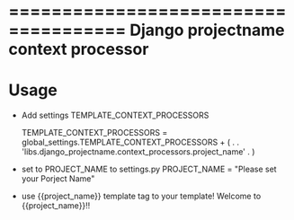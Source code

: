 =====================================
Django projectname context processor
=====================================

Usage
================================================================================
- Add settings TEMPLATE_CONTEXT_PROCESSORS

  TEMPLATE_CONTEXT_PROCESSORS = global_settings.TEMPLATE_CONTEXT_PROCESSORS + (
      .
      .
      'libs.django_projectname.context_processors.project_name'
      .
      )

- set to PROJECT_NAME to settings.py
  PROJECT_NAME = "Please set your Porject Name"

- use {{project_name}} template tag to your template!
  Welcome to {{project_name}}!!
